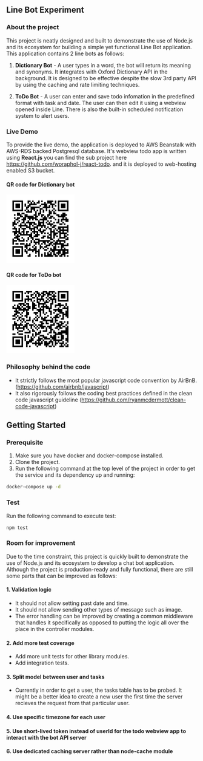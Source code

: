 ## Line Bot Experiment

### About the project
This project is neatly designed and built to demonstrate the use of Node.js and its ecosystem for building a simple yet functional Line Bot application. This application contains 2 line bots as follows:
1. **Dictionary Bot** - A user types in a word, the bot will return its meaning and synonyms. It integrates with Oxford Dictionary API in the background. It is designed to be effective despite the slow 3rd party API by using the caching and rate limiting techniques.

1. **ToDo Bot** - A user can enter and save todo infomation in the predefined format with task and date. The user can then edit it using a webview opened inside Line. There is also the built-in scheduled notification system to alert users.

### Live Demo
To provide the live demo, the application is deployed to AWS Beanstalk with AWS-RDS backed Postgresql database. It's webview todo app is written using **React.js** you can find the sub project here https://github.com/woraphol-j/react-todo. and it is deployed to web-hosting enabled S3 bucket.

#### QR code for Dictionary bot<br/>
![dictbot](docs/img/dict_qr.png)

#### QR code for ToDo bot<br/>
![todobot](docs/img/todo_qr.png)

### Philosophy behind the code
- It strictly follows the most popular javascript code convention by AirBnB. (https://github.com/airbnb/javascript)
- It also rigorously follows the coding best practices defined in the clean code javascript guideline (https://github.com/ryanmcdermott/clean-code-javascript)

## Getting Started
### Prerequisite
1. Make sure you have docker and docker-compose installed.
2. Clone the project.
3. Run the following command at the top level of the project in order to get the service and its dependency up and running:
```bash
docker-compose up -d
```
### Test
Run the following command to execute test:
```bash
npm test
```


### Room for improvement
Due to the time constraint, this project is quickly built to demonstrate the use of Node.js and its ecosystem to develop a chat bot application. Although the project is production-ready and fully functional, there are still some parts that can be improved as follows:
#### 1. Validation logic
  - It should not allow setting past date and time.
  - It should not allow sending other types of message such as image.
  - The error handling can be improved by creating a common middleware that handles it specifically as opposed to putting the logic all over the place in the controller modules.
#### 2. Add more test coverage
  - Add more unit tests for other library modules.
  - Add integration tests.
#### 3. Split model between user and tasks
  - Currently in order to get a user, the tasks table has to be probed. It might be a better idea to create a new user the first time the server recieves the request from that particular user.
#### 4. Use specific timezone for each user
#### 5. Use short-lived token instead of userId for the todo webview app to interact with the bot API server
#### 6. Use dedicated caching server rather than node-cache module